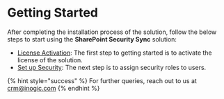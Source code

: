# Getting Started

After completing the installation process of the solution, follow the below steps to start using the **SharePoint Security Sync** solution:

* [License Activation](https://docs.inogic.com/sharepoint-security-sync/getting-started/license-activation): The first step to getting started is to activate the license of the solution.
* [Set up Security](https://docs.inogic.com/sharepoint-security-sync/getting-started/set-up-security): The next step is to assign security roles to users.

{% hint style="success" %}
For further queries, reach out to us at [crm@inogic.com](mailto:crm@inogic.com)
{% endhint %}

